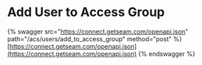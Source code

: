 # Add User to Access Group

{% swagger src="https://connect.getseam.com/openapi.json" path="/acs/users/add_to_access_group" method="post" %}
[https://connect.getseam.com/openapi.json](https://connect.getseam.com/openapi.json)
{% endswagger %}
